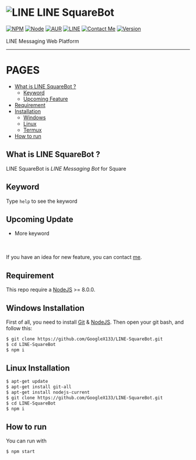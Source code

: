 # ![LINE](https://github.com/GoogleX133/LINE-WebChat/blob/master/public/images/small.png) LINE SquareBot
[![NPM](https://img.shields.io/badge/npm-%3E=%205.5.0-blue.svg)](https://nodejs.org/) [![Node](https://img.shields.io/badge/node-%3E=%208.0.0-brightgreen.svg)](https://nodejs.org/) [![AUR](https://img.shields.io/aur/license/yaourt.svg)](https://github.com/GoogleX133/LINE-SquareBot/blob/master/LICENSE) [![LINE](https://img.shields.io/badge/line-%207.18-brightgreen.svg)](http://line.me/) [![Contact Me](https://img.shields.io/badge/chat-on%20line-1bacbc.svg)](http://line.me/ti/p/MB6mnZWbu_) [![Version](https://img.shields.io/badge/alpha-3.0-brightgreen.svg)](https://github.com/GoogleX133/LINE-SquareBot)<br><br>
LINE Messaging Web Platform

----

PAGES
=====

- [What is LINE SquareBot ?](#what-is-line-squarebot-)
    - [Keyword](#keyword)
    - [Upcoming Feature](#upcoming-update)
- [Requirement](#requirement)
- [Installation](#)
    - [Windows](#windows-installation)
    - [Linux](#linux-installation)
    - [Termux](#linux-installation)
- [How to run](#how-to-run)


## What is LINE SquareBot ?

LINE SquareBot is *LINE Messaging Bot* for Square

## Keyword

Type `help` to see the keyword

## Upcoming Update

- More keyword

<br><br>
If you have an idea for new feature, you can contact [me](http://line.me/ti/p/MB6mnZWbu_).

## Requirement

This repo require a [NodeJS](https://nodejs.org/) >= 8.0.0.

## Windows Installation

First of all, you need to install [Git](https://git-scm.com/download/win) & [NodeJS](https://nodejs.org/). Then open your git bash, and follow this:<br>
```sh
$ git clone https://github.com/GoogleX133/LINE-SquareBot.git
$ cd LINE-SquareBot
$ npm i
```

## Linux Installation

```sh
$ apt-get update
$ apt-get install git-all
$ apt-get install nodejs-current
$ git clone https://github.com/GoogleX133/LINE-SquareBot.git
$ cd LINE-SquareBot
$ npm i
```

## How to run

You can run with<br>
```sh
$ npm start
```
